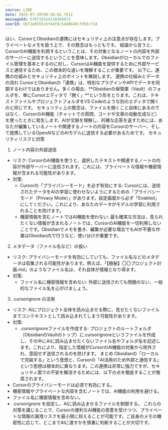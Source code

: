 ```yaml
---
source: LINE
date: 2025-07-20T09:38:02.741Z
messageId: 570715554118369473
userId: Ub72e0555cbf4df6c5440b4dc7993c71d
---
```


はい、CursorとObsidianの連携にはセキュリティ上の注意点が存在します。プライベートなメモを扱う上で、その懸念はもっともです。
結論から言うと、CursorのAI機能を利用するということは、その対象となるノートの内容を外部のサーバーに送信するということを意味します。Obsidianがローカルでのファイル管理を基本とするのに対し、CursorはAI機能を提供するために外部サービスと通信するため、この根本的な違いを理解することが重要です。
以下に、連携の仕組みとセキュリティ上のポイントを解説します。
連携の仕組みとデータの流れ
CursorとObsidianの「連携」は、特別なプラグインやAPIでデータを同期するわけではありません。多くの場合、**Obsidianの保管庫（Vault）のフォルダを、単にCursorエディタで「開く」**という形をとります。これは、テキストファイルやプロジェクトフォルダをVS Codeのような別のエディタで開くのと同じです。
セキュリティ上の懸念は、ファイルを開くこと自体にあるのではなく、CursorのAI機能（チャットでの質問、コードや文章の自動生成など）を使ったときに発生します。AIが文脈を理解し、的確な応答を返すためには、あなたが編集しているノートや関連するノートの内容をCursorのサーバー、そして提携しているOpenAIなどのAIモデルに送信する必要があるためです。
セキュリティリスクと対策
1. ノート内容の外部送信
 * リスク: CursorのAI機能を使うと、選択したテキストや関連するノートの内容が外部サーバーに送信されます。これには、プライベートな情報や機密情報が含まれる可能性があります。
 * 対策:
   * Cursorの「プライバシーモード」を必ず有効にする: Cursorには、送信されたデータをAIの学習に使わせないようにするための「プライバシーモード（Privacy Mode）」があります。設定画面から必ず「Enabled」にしてください。これにより、あなたのデータがモデルの学習に利用されることを防げます。
   * 機密情報を含むノートではAI機能を使わない: 最も確実な方法は、見られたくない情報が含まれるノートでは、CursorのAI機能を一切利用しないことです。Obsidianでメモを書き、編集が必要な場合でもAIが不要な作業はObsidian内で行うなど、使い分けが重要です。
2. メタデータ（ファイル名など）の扱い
 * リスク: プライバシーモードを有効にしていても、ファイル名などのメタデータは収集される可能性があります。例えば、「【極秘】〇〇プロジェクト計画.md」のようなファイル名は、それ自体が情報となり得ます。
 * 対策:
   * ファイル名に機密情報を含めない: 外部に送信されても問題のない、一般的なファイル名を心がけましょう。
3. .cursorignore の活用
 * リスク: AIにプロジェクト全体を読み込ませる際に、見せたくないファイルまでコンテキストとして読み込まれてしまう可能性があります。
 * 対策:
   * .cursorignoreファイルを作成する: プロジェクトのルートフォルダ（ObsidianのVaultのトップ）に.cursorignoreというファイルを作成し、その中にAIに読み込ませたくないファイル名やフォルダ名を記述します。これにより、指定した情報がCursorのAI機能の対象から除外され、意図せず送信されるのを防げます。
まとめ
Obsidianの「ローカルで完結する」という思想と、Cursorの「AI活用のため外部と通信する」という思想は根本的に異なります。この連携は非常に強力ですが、セキュリティ面での不安を解消するためには、以下の点を徹底することが推奨されます。
 * Cursorのプライバシーモードは必須で有効にする。
 * 機密情報やプライベートな内容を含むノートでは、AI機能の利用を避ける。
 * ファイル名に機密情報を含めない。
 * .cursorignore を設定し、AIに読み込ませるファイルを制御する。
これらの対策を講じることで、Cursorの便利なAI機能の恩恵を受けつつ、プライベートな情報の漏洩リスクを最小限に抑えることが可能です。ご自身のメモの機密性に応じて、どこまでAIに渡すかを慎重に判断することが大切です。
